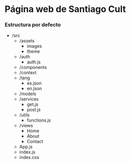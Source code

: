 # Página web de Santiago Cult

### Estructura por defecto
<ul>
  <li>
    /src
    <ul>
      <li>
        /assets
        <ul>
          <li>images</li>
          <li>theme</li>
        </ul>
      </li>
      <li>
        /auth
        <ul>
          <li>auth.js</li>
        </ul>
      </li>
      <li>/components</li>
      <li>/context</li>
      <li>
        /lang
        <ul>
          <li>es.json</li>
          <li>en.json</li>
        </ul>
      </li>
      <li>/models</li>
      <li>
        /services
        <ul>
          <li>get.js</li>
          <li>post.js</li>
        </ul>
      </li>
      <li>
        /utils
        <ul>
          <li>functions.js</li>
        </ul>
      </li>
      <li>
        /views
        <ul>
          <li>Home</li>
          <li>About</li>
          <li>Contact</li>
        </ul>
      </li>
      <li>App.js</li>
      <li>index.js</li>
      <li>index.css</li>
    </ul>
  </li>
</ul>
